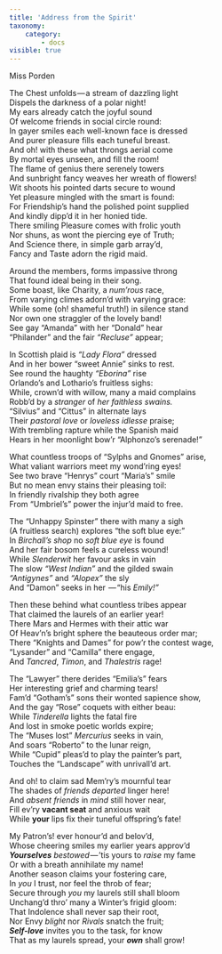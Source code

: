 ```yaml
---
title: 'Address from the Spirit'
taxonomy:
    category:
        - docs
visible: true
---
```


<div class="author">Miss Porden</div>

The Chest unfolds — a stream of dazzling light  
Dispels the darkness of a polar night!  
My ears already catch the joyful sound  
Of welcome friends in social circle round:  
In gayer smiles each well-known face is dressed  
And purer pleasure fills each tuneful breast.  
And oh! with these what throngs aerial come  
By mortal eyes unseen, and fill the room!  
The flame of genius there serenely towers  
And sunbright fancy weaves her wreath of flowers!  
Wit shoots his pointed darts secure to wound  
Yet pleasure mingled with the smart is found:  
For Friendship’s hand the polished point supplied  
And kindly dipp’d it in her honied tide.  
There smiling Pleasure comes with frolic youth  
Nor shuns, as wont the piercing eye of Truth;  
And Science there, in simple garb array’d,  
Fancy and Taste adorn the rigid maid.  

Around the members, forms impassive throng  
That found ideal being in their song.  
Some boast, like Charity, a *num’rous* race,  
From varying climes adorn’d with varying grace:  
While some (oh! shameful truth!) in silence stand  
Nor own one straggler of the lovely band!  
See gay “Amanda” with her “Donald” hear  
“Philander” and the fair *“Recluse”* appear;  

In Scottish plaid is *“Lady Flora”* dressed  
And in her bower “sweet Annie” sinks to rest.  
See round the haughty *“Eborina”* rise  
Orlando’s and Lothario’s fruitless sighs:  
While, crown’d with willow, many a maid complains  
Robb’d by a *stranger* of *her faithless swains.*  
“Silvius” and “Cittus” in alternate lays  
Their *pastoral love* or *loveless idlesse* praise;  
With trembling rapture while the Spanish maid  
Hears in her moonlight bow’r “Alphonzo’s serenade!”

What countless troops of “Sylphs and Gnomes” arise,  
What valiant warriors meet my wond’ring eyes!  
See two brave “Henrys” court “Maria’s” smile  
But no mean envy stains their pleasing toil:  
In friendly rivalship they both agree  
From “Umbriel’s” power the injur’d maid to free.  

The “Unhappy Spinster” there with many a sigh  
(A fruitless search) explores “the soft blue eye:”  
In *Birchall’s shop* no *soft blue eye* is found  
And her fair bosom feels a cureless wound!  
While *Slenderwit* her favour asks in vain  
The slow *“West Indian”* and the gilded swain  
*“Antigynes”* and *“Alopex”* the sly  
And “Damon” seeks in her  — “his *Emily!”*

Then these behind what countless tribes appear  
That claimed the laurels of an earlier year!  
There Mars and Hermes with their attic war  
Of Heav’n’s bright sphere the beauteous order mar;  
There “Knights and Dames” for pow’r the contest wage,  
“Lysander” and “Camilla” there engage,  
And *Tancred*, *Timon*, and *Thalestris* rage!

The “Lawyer” there derides “Emilia’s” fears  
Her interesting grief and charming tears!  
Fam’d “Gotham’s” sons their wonted sapience show,  
And the gay “Rose” coquets with either beau:  
While *Tinderella* lights the fatal fire  
And lost in smoke poetic worlds expire;  
The “Muses lost” *Mercurius* seeks in vain,  
And soars “Roberto” to the lunar reign,  
While “Cupid” pleas’d to play the painter’s part,  
Touches the “Landscape” with unrivall’d art.

And oh! to claim sad Mem’ry’s mournful tear  
The shades of *friends departed* linger here!  
And *absent friends* in *mind* still hover near,  
Fill ev’ry **vacant seat** and anxious wait  
While **your** lips fix their tuneful offspring’s fate!  

My Patron’s! ever honour’d and belov’d,  
Whose cheering smiles my earlier years approv’d  
***Yourselves** bestowed* — ’tis yours to *raise* my fame  
Or with a breath annihilate my name!  
Another season claims your fostering care,  
In *you* I trust, nor feel the throb of fear;  
Secure through *you* my laurels still shall bloom  
Unchang’d thro’ many a Winter’s frigid gloom:  
That Indolence shall never sap their root,  
Nor Envy *blight* nor *Rivals* snatch the fruit;  
***Self-love*** invites you to the task, for know  
That as my laurels spread, your ***own*** shall grow!
